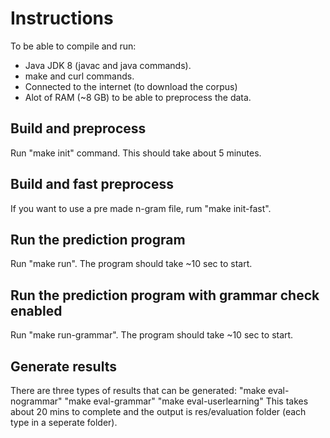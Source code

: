 # Instructions

To be able to compile and run:
* Java JDK 8 (javac and java commands).
* make and curl commands.
* Connected to the internet (to download the corpus)
* Alot of RAM (~8 GB) to be able to preprocess the data.

## Build and preprocess
Run "make init" command. This should take about 5 minutes.

## Build and fast preprocess
If you want to use a pre made n-gram file, rum "make init-fast".

## Run the prediction program
Run "make run". The program should take ~10 sec to start.

## Run the prediction program with grammar check enabled
Run "make run-grammar". The program should take ~10 sec to start.

## Generate results
There are three types of results that can be generated: 
"make eval-nogrammar"
"make eval-grammar"
"make eval-userlearning"
This takes about 20 mins to complete and the output is res/evaluation folder (each type in a seperate folder).


